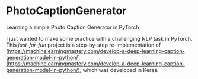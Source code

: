 # PhotoCaptionGenerator
Learning a simple Photo Caption Generator in PyTorch

I just wanted to make some practice with a challenging NLP task in PyTorch. This _just-for-fun_ project is a step-by-step re-implementation of [https://machinelearningmastery.com/develop-a-deep-learning-caption-generation-model-in-python/](https://machinelearningmastery.com/develop-a-deep-learning-caption-generation-model-in-python/), which was developed in Keras.

